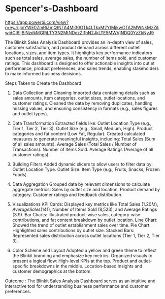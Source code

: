 # Spencer's-Dashboard

https://app.powerbi.com/view?r=eyJrIjoiYWE0ZmRiZmQtNTA4Mi00OTk4LTkxM2YtMjkwOTA2MWNkMzZiIiwidCI6IjBiNzdkMGRjLTY3N2MtNDczZi1hN2JkLTE5MWVjNDQ0YzZkNyJ9

The Blinkit Sales Analysis Dashboard provides an in-depth view of sales, customer satisfaction, and product demand across different outlet locations, sizes, and item types. It highlights key performance indicators such as total sales, average sales, the number of items sold, and customer ratings. This dashboard is designed to offer actionable insights into outlet performance, product preferences, and sales trends, enabling stakeholders to make informed business decisions.

Steps Taken to Create the Dashboard
1. Data Collection and Cleaning
Imported data containing details such as sales amounts, item categories, outlet sizes, outlet locations, and customer ratings.
Cleaned the data by removing duplicates, handling missing values, and ensuring consistency in formats (e.g., sales figures and outlet types).

2. Data Transformation
Extracted fields like:
Outlet Location Type (e.g., Tier 1, Tier 2, Tier 3).
Outlet Size (e.g., Small, Medium, High).
Product categories and fat content (Low Fat, Regular).
Created calculated measures to generate meaningful insights, including:
Total Sales (Sum of all sales amounts).
Average Sales (Total Sales / Number of Transactions).
Number of Items Sold.
Average Ratings (Average of all customer ratings).

3. Building Filters
Added dynamic slicers to allow users to filter data by:
Outlet Location Type.
Outlet Size.
Item Type (e.g., Fruits, Snacks, Frozen Foods).

4. Data Aggregation
Grouped data by relevant dimensions to calculate aggregate metrics:
Sales by outlet size and location.
Product demand by category.
Customer ratings and feedback distribution.

5. Visualizations
KPI Cards: Displayed key metrics like Total Sales ($1.20M), Average Sales ($141), Number of Items Sold (8,523), and Average Ratings (3.9).
Bar Charts: Illustrated product-wise sales, category-wise contributions, and fat content breakdown by outlet location.
Line Chart: Showed the trend of outlet establishment sales over time.
Pie Chart: Highlighted sales contributions by outlet size.
Stacked Bars: Represented sales distribution across outlet locations (Tier 1, Tier 2, Tier 3).

6. Color Scheme and Layout
Adopted a yellow and green theme to reflect the Blinkit branding and emphasize key metrics.
Organized visuals to present a logical flow:
High-level KPIs at the top.
Product and outlet-specific breakdowns in the middle.
Location-based insights and customer demographics at the bottom.

Outcome :
The Blinkit Sales Analysis Dashboard serves as an intuitive and interactive tool for understanding business performance and customer preferences. 








